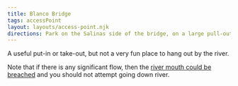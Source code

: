 ```yaml
---
title: Blanco Bridge
tags: accessPoint
layout: layouts/access-point.njk
directions: Park on the Salinas side of the bridge, on a large pull-out in front of some mail boxes. The trail is on the right as you face the bridge.
---
```


A useful put-in or take-out, but not a very fun place to hang out by the river.

Note that if there is any significant flow, then the [river mouth could be breached](/overview/safety#breach) and you should not attempt going down river.
